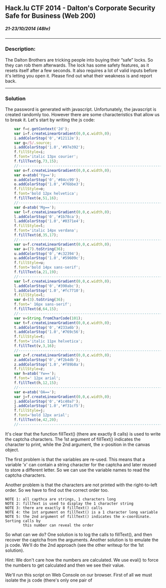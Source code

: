 ## Hack.lu CTF 2014 - Dalton's Corporate Security Safe for Business (Web 200)
##### 21-23/10/2014 (48hr)
___

### Description: 
The Dalton Brothers are tricking people into buying their “safe” locks. So they can 
rob them afterwards. The lock has some safety features, as it resets itself after a
few seconds. It also requires a lot of valid inputs before it's letting you open it. 
Please find out what their weakness is and report back.


___
### Solution

The password is generated with javascript. Unfortunately, the javascript is created 
randomly too. However there are some characteristics that allow us to break it. Let's 
start by writing the js code:

```javascript
	var f=c.getContext('2d');
	var i=f.createLinearGradient(0,0,c.width,0);
	i.addColorStop('0','#12112e');
	var g=/5/.source;
	i.addColorStop('1.0','#97e392');
	f.fillStyle=i;
	f.font='italic 13px courier';
	f.fillText(g,73,15);
	//-------------------------------------------------------------------
	var o=f.createLinearGradient(0,0,c.width,0);
	var e=atob('Yg==');
	o.addColorStop('0','#84cc99');
	o.addColorStop('1.0','#76bbe3');
	f.fillStyle=o;
	f.font='bold 12px helvetica';
	f.fillText(e,51,16);
	//-------------------------------------------------------------------
	var d=atob('Mg==');
	var l=f.createLinearGradient(0,0,c.width,0);
	l.addColorStop('0','#1b78ca');
	l.addColorStop('1.0','#0371e4');
	f.fillStyle=l;
	f.font='italic 14px verdana';
	f.fillText(d,35,17);
	//-------------------------------------------------------------------
	var u=f.createLinearGradient(0,0,c.width,0);
	var a=(7).toString(36);
	u.addColorStop('0','#c32394');
	u.addColorStop('1.0','#59609c');
	f.fillStyle=u;
	f.font='bold 14px sans-serif';
	f.fillText(a,21,19);
	//-------------------------------------------------------------------
	var l=f.createLinearGradient(0,0,c.width,0);
	l.addColorStop('0','#390abc');
	l.addColorStop('1.0','#fc7710');
	f.fillStyle=l;
	var d=(3).toString(36);
	f.font=' 16px sans-serif';
	f.fillText(d,64,15);
	//-------------------------------------------------------------------
	var v=String.fromCharCode(101);
	var t=f.createLinearGradient(0,0,c.width,0);
	t.addColorStop('0','#233a6b');
	t.addColorStop('1.0','#769c56');
	f.fillStyle=t;
	f.font='italic 11px helvetica';
	f.fillText(v,3,16);
	//-------------------------------------------------------------------
	var z=f.createLinearGradient(0,0,c.width,0);
	z.addColorStop('0','#f2b4db');
	z.addColorStop('1.0','#f89b8a');
	f.fillStyle=z;
	var h=atob('Yw==');
	f.font=' 12px arial';
	f.fillText(h,12,15);
	//-------------------------------------------------------------------
	var e=atob('OA==');
	var j=f.createLinearGradient(0,0,c.width,0);
	j.addColorStop('0','#1c40a7');
	j.addColorStop('1.0','#f31cf5');
	f.fillStyle=j;
	f.font='bold 12px arial';
	f.fillText(e,42,20);
	//-------------------------------------------------------------------
```

It's clear that the function fillText() (there are exactly 8 calls) is used to write 
the captcha characters. The 1st argument of fillText() indicates the character to print, 
while the 2nd argument, the x-position in the canvas object. 

The first problem is that the variables are re-used. This means that a variable 'x' can
contain a string character for the captcha and later reused to store a different letter.
So we can use the variable names to read the captcha characters.

Another problem is that the characters are not printed with the right-to-left order. So
we have to find out the correct order too.

```
NOTE 1: all capthca are strings, 1 characters long
NOTE 2: fillText is used to display the 1 character string
NOTE 3: there are exactly 8 fillText() calls
NOTE 4: the 1st argument on fillText() is a 1 character long variable
NOTE 5: the 2nd argument of fillText() indicates the x-coordinate. Sorting calls by
		this number can reveal the order
```

So what can we do? One solution is to log the calls to fillText(), and then recover
the captcha from the arguments. Another solution is to emulate the js code. We'll do
the 2nd approach (see the other writeup for the 1st solution).

Hint: We don't care how the numbers are calculated. We use eval() to force the numbers
to get calculated and then we see their value.

We'll run this script on Web Console on our browser. First of all we must isolate the 
js code (there's only one pair of <script> tags). Then for we emulate the js code and 
we stop at each call to fillText:
___


```javascript
// isolate js code
html = $('html').innerHTML.toString();
jscode = html.substr( html.search('<script>' ) + 8, 
                      html.search('</script>')-(html.search('<script>' ) + 8));

str = jscode;
unscrumble = [];						// store captcha here

for( ii=0; ii<8; ii++ )					// expect 8 captcha letters
{
	pat = str.search( ".fillText" );	// find next fillText()
	prev = str.substr( 0, pat-1 );		// get all the code before (without letter before '.')
	
	eval(prev);							// run the commands

	args = str.substr(pat+9, 9 );		// get arguments of fillText()

	// args are in form (a,11,22)
	
	char = eval( args[1] )				// get first argument value = get a captcha
	pos  = parseInt(args[3] + args[4])	// get x-coordinate
	
	unscrumble[ Math.floor(pos / 10) ] = char

	str = str.substr(pat+9) 			// go to the next fillText()
}

unscrumble.join("")						// convert to string

// set captcha to text object, and submit form 
document.getElementsByName("solution")[0].value = unscrumble.join("")
document.forms[0].submit()
```

So, all we have to do is to paste this code in the web console. The code will submit
the form with the correct captcha and then a new captcha will appear. We do this
several times, until the security zone button appeared, and we get the flag:

```
	https://wildwildweb.fluxfingers.net:1422/?login=rRrtTE0WYFh5bVHToYQwKyvP
	FLAG :D :D fef9565c97c3a62fe10d2a0084a9e8179d72f4a05084997cb80e900d1a77a42e3
```

The idea here, is to emulate the js code until the first occurence of fillText. 
Then we freeze the emulation and we extract the arguments of fillText(). Because
variable's name that contain the captcha is 1 character long we can get it's value:
```
	eval( args[1] )	
```


(we don't care how value is calculated. We let the script calculate the value and 
then we read it). Then we set the character into a table, and finally we sort the
table in order to get the final captcha.
